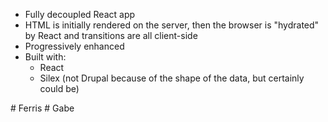 - Fully decoupled React app
- HTML is initially rendered on the server, then the browser is "hydrated" by React and transitions are all client-side
- Progressively enhanced
- Built with:
  - React
  - Silex (not Drupal because of the shape of the data, but certainly could be)

<aside class="notes" data-markdown>
# Ferris
# Gabe
</aside>

